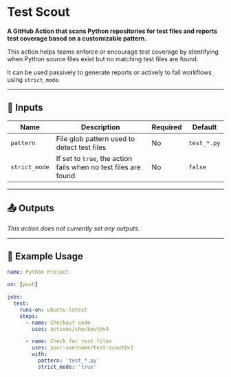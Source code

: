 # Test Scout

**A GitHub Action that scans Python repositories for test files and reports test coverage based on a customizable pattern.**

This action helps teams enforce or encourage test coverage by identifying when Python source files exist but no matching test files are found.

It can be used passively to generate reports or actively to fail workflows using `strict_mode`.

---

## 🔧 Inputs

| Name         | Description                                                                 | Required | Default       |
|--------------|-----------------------------------------------------------------------------|----------|---------------|
| `pattern`    | File glob pattern used to detect test files                                 | No       | `test_*.py`   |
| `strict_mode`| If set to `true`, the action fails when no test files are found             | No       | `false`       |

---

## 📤 Outputs

*This action does not currently set any outputs.*

---

## 🧰 Example Usage

```yaml
name: Python Project

on: [push]

jobs:
  test:
    runs-on: ubuntu-latest
    steps:
      - name: Checkout code
        uses: actions/checkout@v4

      - name: Check for test files
        uses: your-username/test-scout@v1
        with:
          pattern: 'test_*.py'
          strict_mode: 'true'
